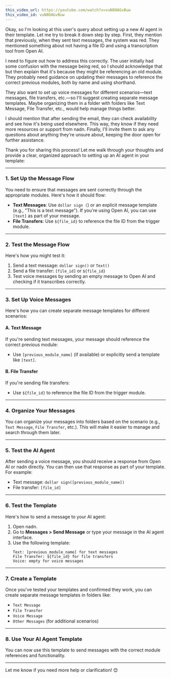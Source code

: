 ```yaml
---
this_video_url: https://youtube.com/watch?v=vuN8OAGvBuw
this_video_id: vuN8OAGvBuw
---
```

<think>
Okay, so I'm looking at this user's query about setting up a new AI agent in their template. Let me try to break it down step by step. First, they mention that previously, when they sent text messages, the system was red. They mentioned something about not having a file ID and using a transcription tool from Open AI.

I need to figure out how to address this correctly. The user initially had some confusion with the message being red, so I should acknowledge that but then explain that it's because they might be referencing an old module. They probably need guidance on updating their messages to reference the correct previous modules, both by name and using shorthand.

They also want to set up voice messages for different scenarios—text messages, file transfers, etc.—so I'll suggest creating separate message templates. Maybe organizing them in a folder with folders like Text Message, File Transfer, etc., would help manage things better.

I should mention that after sending the email, they can check availability and see how it's being used elsewhere. This way, they know if they need more resources or support from nadn. Finally, I'll invite them to ask any questions about anything they're unsure about, keeping the door open for further assistance.
</think>

Thank you for sharing this process! Let me walk through your thoughts and provide a clear, organized approach to setting up an AI agent in your template:

---

### 1. **Set Up the Message Flow**
You need to ensure that messages are sent correctly through the appropriate modules. Here's how it should flow:
- **Text Messages**: Use `dollar sign (`) or an explicit message template (e.g., "This is a text message"). If you're using Open AI, you can use `[text]` as part of your message.
- **File Transfers**: Use `${file_id}` to reference the file ID from the trigger module.

---

### 2. **Test the Message Flow**
Here's how you might test it:
1. Send a text message: `dollar sign()` or `Text()`
2. Send a file transfer: `[file_id]` or `${file_id}`
3. Test voice messages by sending an empty message to Open AI and checking if it transcribes correctly.

---

### 3. **Set Up Voice Messages**
Here's how you can create separate message templates for different scenarios:

#### A. Text Message
If you're sending text messages, your message should reference the correct previous module:
- Use `[previous_module_name]` (if available) or explicitly send a template like `[text]`.

#### B. File Transfer
If you're sending file transfers:
- Use `${file_id}` to reference the file ID from the trigger module.

---

### 4. **Organize Your Messages**
You can organize your messages into folders based on the scenario (e.g., `Text Message`, `File Transfer`, etc.). This will make it easier to manage and search through them later.

---

### 5. **Test the AI Agent**
After sending a voice message, you should receive a response from Open AI or nadn directly. You can then use that response as part of your template. For example:
- Text message: `dollar sign([previous_module_name])`
- File transfer: `[file_id]`

---

### 6. **Test the Template**
Here's how to send a message to your AI agent:
1. Open nadn.
2. Go to **Messages > Send Message** or type your message in the AI agent interface.
3. Use the following template:
   ```
   Text: [previous_module_name] for text messages
   File Transfer: ${file_id} for file transfers
   Voice: empty for voice messages
   ```

---

### 7. **Create a Template**
Once you've tested your templates and confirmed they work, you can create separate message templates in folders like:
- `Text Message`
- `File Transfer`
- `Voice Message`
- `Other Messages` (for additional scenarios)

---

### 8. **Use Your AI Agent Template**
You can now use this template to send messages with the correct module references and functionality.

---

Let me know if you need more help or clarification! 😊
